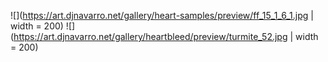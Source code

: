 
![](https://art.djnavarro.net/gallery/heart-samples/preview/ff_15_1_6_1.jpg | width = 200)
![](https://art.djnavarro.net/gallery/heartbleed/preview/turmite_52.jpg | width = 200)

<!--
![](https://djnavarro.github.io/hugo-calade/header/banner.png)
**djnavarro/djnavarro** is a ✨ _special_ ✨ repository because its `README.md` (this file) appears on your GitHub profile.

Here are some ideas to get you started:

- 🔭 I’m currently working on ...
- 🌱 I’m currently learning ...
- 👯 I’m looking to collaborate on ...
- 🤔 I’m looking for help with ...
- 💬 Ask me about ...
- 📫 How to reach me: ...
- 😄 Pronouns: ...
- ⚡ Fun fact: ...
-->
